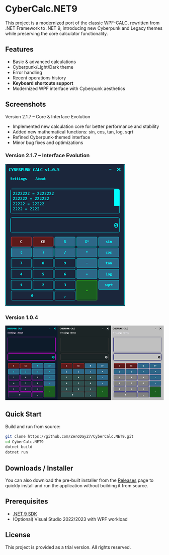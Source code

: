 # CyberCalc.NET9

This project is a modernized port of the classic WPF-CALC, rewritten from .NET Framework to .NET 9, introducing new Cyberpunk and Legacy themes while preserving the core calculator functionality.

## Features
- Basic & advanced calculations
- Cyberpunk/Light/Dark theme
- Error handling
- Recent operations history
- **Keyboard shortcuts support**
- Modernized WPF interface with Cyberpunk aesthetics

## Screenshots

Version 2.1.7 – Core & Interface Evolution
- Implemented new calculation core for better performance and stability
- Added new mathematical functions: sin, cos, tan, log, sqrt
- Refined Cyberpunk-themed interface
- Minor bug fixes and optimizations


### Version 2.1.7 – Interface Evolution
![Version 2.1.7](CyberCalc.NET9/Assets/cybercalc-2.1.7.png)

### Version 1.0.4
![Version 1.0.4](CyberCalc.NET9/Assets/cybercalc-1.0.4.png)


## Quick Start

Build and run from source:

```bash
git clone https://github.com/ZeroDayZ7/CyberCalc.NET9.git
cd CyberCalc.NET9
dotnet build
dotnet run
````

## Downloads / Installer

You can also download the pre-built installer from the [Releases](https://github.com/ZeroDayZ7/CyberCalc.NET9/releases) page to quickly install and run the application without building it from source.

## Prerequisites

* [.NET 9 SDK](https://dotnet.microsoft.com/en-us/download/dotnet/9.0)
* (Optional) Visual Studio 2022/2023 with WPF workload

## License

This project is provided as a trial version. All rights reserved.
